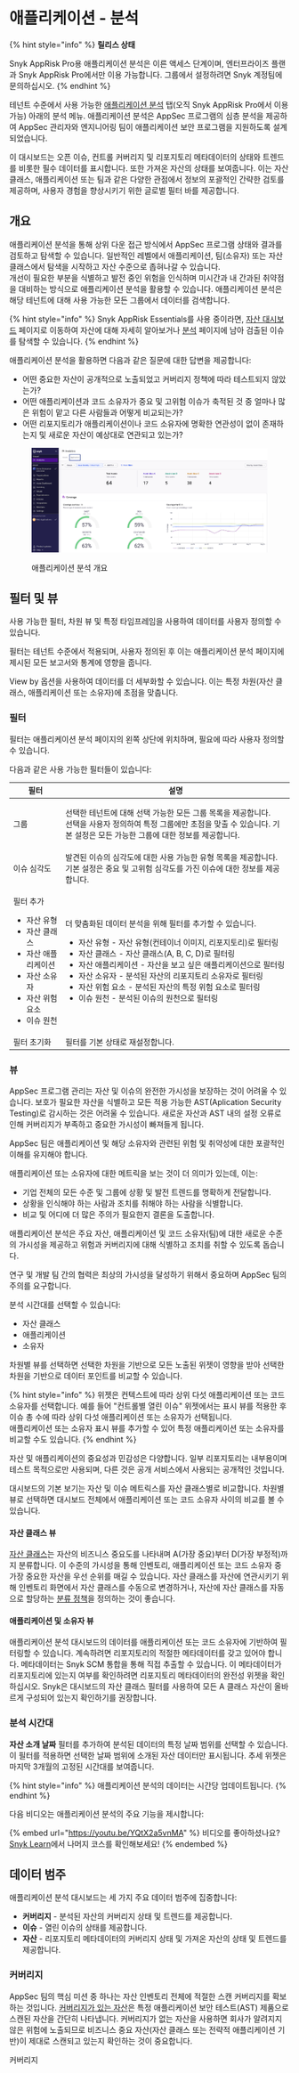 # 애플리케이션 - 분석

{% hint style="info" %}
**릴리스 상태**&#x20;

Snyk AppRisk Pro용 애플리케이션 분석은 이른 액세스 단계이며, 엔터프라이즈 플랜과 Snyk AppRisk Pro에서만 이용 가능합니다. 그룹에서 설정하려면 Snyk 계정팀에 문의하십시오.
{% endhint %}

테넌트 수준에서 사용 가능한 [애플리케이션 분석](#) 탭(오직 Snyk AppRisk Pro에서 이용 가능) 아래의 분석 메뉴. 애플리케이션 분석은 AppSec 프로그램의 심층 분석을 제공하여 AppSec 관리자와 엔지니어링 팀이 애플리케이션 보안 프로그램을 지원하도록 설계되었습니다.

이 대시보드는 오픈 이슈, 컨트롤 커버리지 및 리포지토리 메타데이터의 상태와 트렌드를 비롯한 필수 데이터를 표시합니다. 또한 가져온 자산의 상태를 보여줍니다. 이는 자산 클래스, 애플리케이션 또는 팀과 같은 다양한 관점에서 정보의 포괄적인 간략한 검토를 제공하며, 사용자 경험을 향상시키기 위한 글로벌 필터 바를 제공합니다.

## 개요

애플리케이션 분석을 통해 상위 다운 접근 방식에서 AppSec 프로그램 상태와 결과를 검토하고 탐색할 수 있습니다. 일반적인 레벨에서 애플리케이션, 팀(소유자) 또는 자산 클래스에서 탐색을 시작하고 자산 수준으로 좁혀나갈 수 있습니다.\
개선이 필요한 부분을 식별하고 발전 중인 위험을 인식하며 미시간과 내 간과된 취약점을 대비하는 방식으로 애플리케이션 분석을 활용할 수 있습니다. 애플리케이션 분석은 해당 테넌트에 대해 사용 가능한 모든 그룹에서 데이터를 검색합니다.

{% hint style="info" %}
Snyk AppRisk Essentials를 사용 중이라면, [자산 대시보드](../../getting-started/snyk-web-ui.md#view-the-assets-dashboard) 페이지로 이동하여 자산에 대해 자세히 알아보거나 [분석](issues-analytics.md) 페이지에 남아 검출된 이슈를 탐색할 수 있습니다.
{% endhint %}

애플리케이션 분석을 활용하면 다음과 같은 질문에 대한 답변을 제공합니다:

* 어떤 중요한 자산이 공개적으로 노출되었고 커버리지 정책에 따라 테스트되지 않았는가?
* 어떤 애플리케이션과 코드 소유자가 중요 및 고위험 이슈가 축적된 것 중 얼마나 많은 위험이 맡고 다른 사람들과 어떻게 비교되는가?
* 어떤 리포지토리가 애플리케이션이나 코드 소유자에 명확한 연관성이 없이 존재하는지 및 새로운 자산이 예상대로 연관되고 있는가?

<figure><img src="../../.gitbook/assets/image (537).png" alt=""><figcaption><p>애플리케이션 분석 개요</p></figcaption></figure>

## 필터 및 뷰 <a href="#filters-and-views" id="filters-and-views"></a>

사용 가능한 필터, 차원 뷰 및 특정 타임프레임을 사용하여 데이터를 사용자 정의할 수 있습니다.

필터는 테넌트 수준에서 적용되며, 사용자 정의된 후 이는 애플리케이션 분석 페이지에 제시된 모든 보고서와 통계에 영향을 줍니다.

View by 옵션을 사용하여 데이터를 더 세부화할 수 있습니다. 이는 특정 차원(자산 클래스, 애플리케이션 또는 소유자)에 초점을 맞춥니다.

### 필터

필터는 애플리케이션 분석 페이지의 왼쪽 상단에 위치하며, 필요에 따라 사용자 정의할 수 있습니다.

다음과 같은 사용 가능한 필터들이 있습니다:

| 필터                                                                                                                                                               | 설명                                                                                                                                                                                                                                                                                                                                                                                                                                                                                                                                            |
| -------------------------------------------------------------------------------------------------------------------------------------------------------------------- | ------------------------------------------------------------------------------------------------------------------------------------------------------------------------------------------------------------------------------------------------------------------------------------------------------------------------------------------------------------------------------------------------------------------------------------------------------------------------------------------------------------------------------------------------------ |
| 그룹                                                                                                                                                               | <p>선택한 테넌트에 대해 선택 가능한 모든 그룹 목록을 제공합니다.<br>선택을 사용자 정의하여 특정 그룹에만 초점을 맞출 수 있습니다. 기본 설정은 모든 가능한 그룹에 대한 정보를 제공합니다.</p>                                                                                                                                                                                                                                                                                                                    |
| 이슈 심각도                                                                                                                                                       | 발견된 이슈의 심각도에 대한 사용 가능한 유형 목록을 제공합니다. 기본 설정은 중요 및 고위험 심각도를 가진 이슈에 대한 정보를 제공합니다.                                                                                                                                                                                                                                                                                                                                                                                              |
| <p>필터 추가</p><ul><li>자산 유형</li><li>자산 클래스</li><li>자산 애플리케이션</li><li>자산 소유자</li><li>자산 위험 요소</li><li>이슈 원천</li></ul> | <p>더 맞춤화된 데이터 분석을 위해 필터를 추가할 수 있습니다.</p><ul><li>자산 유형 - 자산 유형(컨테이너 이미지, 리포지토리)로 필터링</li><li>자산 클래스 - 자산 클래스(A, B, C, D)로 필터링</li><li>자산 애플리케이션 - 자산을 보고 싶은 애플리케이션으로 필터링</li><li>자산 소유자 - 분석된 자산의 리포지토리 소유자로 필터링</li><li>자산 위험 요소 - 분석된 자산의 특정 위험 요소로 필터링</li><li>이슈 원천 - 분석된 이슈의 원천으로 필터링</li></ul> |
| 필터 초기화                                                                                                                                                        | 필터를 기본 상태로 재설정합니다.                                                                                                                                                                                                                                                                                                                                                                                                                                                                                                                |

### 뷰

AppSec 프로그램 관리는 자산 및 이슈의 완전한 가시성을 보장하는 것이 어려울 수 있습니다. 보호가 필요한 자산을 식별하고 모든 적용 가능한 AST(Aplication Security Testing)로 감시하는 것은 어려울 수 있습니다. 새로운 자산과 AST 내의 설정 오류로 인해 커버리지가 부족하고 중요한 가시성이 빠져들게 됩니다.

AppSec 팀은 애플리케이션 및 해당 소유자와 관련된 위험 및 취약성에 대한 포괄적인 이해를 유지해야 합니다.

애플리케이션 또는 소유자에 대한 메트릭을 보는 것이 더 의미가 있는데, 이는:

- 기업 전체의 모든 수준 및 그룹에 상황 및 발전 트렌드를 명확하게 전달합니다.
- 상황을 인식해야 하는 사람과 조치를 취해야 하는 사람을 식별합니다.
- 비교 및 어디에 더 많은 주의가 필요한지 결론을 도출합니다.

애플리케이션 분석은 주요 자산, 애플리케이션 및 코드 소유자(팀)에 대한 새로운 수준의 가시성을 제공하고 위험과 커버리지에 대해 식별하고 조치를 취할 수 있도록 돕습니다.

연구 및 개발 팀 간의 협력은 최상의 가시성을 달성하기 위해서 중요하며 AppSec 팀의 주의를 요구합니다.

분석 시간대를 선택할 수 있습니다:

- 자산 클래스
- 애플리케이션 
- 소유자

차원별 뷰를 선택하면 선택한 차원을 기반으로 모든 노출된 위젯이 영향을 받아 선택한 차원을 기반으로 데이터 포인트를 비교할 수 있습니다.

{% hint style="info" %}
위젯은 컨텍스트에 따라 상위 다섯 애플리케이션 또는 코드 소유자를 선택합니다. 예를 들어 "컨트롤별 열린 이슈" 위젯에서는 표시 뷰를 적용한 후 이슈 총 수에 따라 상위 다섯 애플리케이션 또는 소유자가 선택됩니다.\
애플리케이션 또는 소유자 표시 뷰를 추가할 수 있어 특정 애플리케이션 또는 소유자를 비교할 수도 있습니다.
{% endhint %}

자산 및 애플리케이션의 중요성과 민감성은 다양합니다. 일부 리포지토리는 내부용이며 테스트 목적으로만 사용되며, 다른 것은 공개 서비스에서 사용되는 공개적인 것입니다.

대시보드의 기본 보기는 자산 및 이슈 메트릭스를 자산 클래스별로 비교합니다. 차원별 뷰로 선택하면 대시보드 전체에서 애플리케이션 또는 코드 소유자 사이의 비교를 볼 수 있습니다.

#### 자산 클래스 뷰 <a href="#asset-class-view" id="asset-class-view"></a>

[자산 클래스](https://docs.snyk.io/manage-risk/snyk-apprisk/inventory-for-snyk-apprisk/inventory-capabilities#class)는 자산의 비즈니스 중요도를 나타내며 A(가장 중요)부터 D(가장 부정적)까지 분류합니다.
이 수준의 가시성을 통해 인벤토리, 애플리케이션 또는 코드 소유자 중 가장 중요한 자산을 우선 순위를 매길 수 있습니다.
자산 클래스를 자산에 연관시키기 위해 인벤토리 화면에서 자산 클래스를 수동으로 변경하거나, 자산에 자산 클래스를 자동으로 할당하는 [분류 정책](https://docs.snyk.io/manage-risk/snyk-apprisk/policies-for-snyk-apprisk/use-cases-for-policies/classification-policy-use-case)을 정의하는 것이 좋습니다.

#### 애플리케이션 및 소유자 뷰 <a href="#applications-and-owners-view" id="applications-and-owners-view"></a>

애플리케이션 분석 대시보드의 데이터를 애플리케이션 또는 코드 소유자에 기반하여 필터링할 수 있습니다. 계속하려면 리포지토리의 적절한 메타데이터를 갖고 있어야 합니다. 메타데이터는 Snyk SCM 통합을 통해 직접 추출할 수 있습니다. 이 메타데이터가 리포지토리에 있는지 여부를 확인하려면 리포지토리 메타데이터의 완전성 위젯을 확인하십시오. Snyk은 대시보드의 자산 클래스 필터를 사용하여 모든 A 클래스 자산이 올바르게 구성되어 있는지 확인하기를 권장합니다.&#x20;

### 분석 시간대

**자산 소개 날짜** 필터를 추가하여 분석된 데이터의 특정 날짜 범위를 선택할 수 있습니다. 이 필터를 적용하면 선택한 날짜 범위에 소개된 자산 데이터만 표시됩니다. 추세 위젯은 마지막 3개월의 고정된 시간대를 보여줍니다.

{% hint style="info" %}
애플리케이션 분석의 데이터는 시간당 업데이트됩니다.
{% endhint %}

다음 비디오는 애플리케이션 분석의 주요 기능을 제시합니다:

{% embed url="https://youtu.be/YQtX2a5vnMA" %}
비디오를 좋아하셨나요? [Snyk Learn](https://learn.snyk.io/lesson/snyk-apprisk-essentials/)에서 나머지 코스를 확인해보세요!
{% endembed %}

## 데이터 범주 <a href="#data-categories" id="data-categories"></a>

애플리케이션 분석 대시보드는 세 가지 주요 데이터 범주에 집중합니다:

- **커버리지** - 분석된 자산의 커버리지 상태 및 트렌드를 제공합니다.
- **이슈** - 열린 이슈의 상태를 제공합니다.
- **자산** - 리포지토리 메타데이터의 커버리지 상태 및 가져온 자산의 상태 및 트렌드를 제공합니다.

### 커버리지

AppSec 팀의 핵심 미션 중 하나는 자산 인벤토리 전체에 적절한 스캔 커버리지를 확보하는 것입니다. [커버리지가 있는 자산](../../getting-started/glossary.md#coverage-snyk-apprisk)은 특정 애플리케이션 보안 테스트(AST) 제품으로 스캔된 자산을 간단히 나타냅니다. 커버리지가 없는 자산을 사용하면 회사가 알려지지 않은 위험에 노출되므로 비즈니스 중요 자산(자산 클래스 또는 전략적 애플리케이션 기반)이 제대로 스캔되고 있는지 확인하는 것이 중요합니다.

커버리지